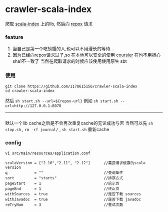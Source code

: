 # crawler-scala-index

爬取 [scala-index](https://index.scala-lang.org) 上的lib,
然后向 [repox](https://github.com/Centaur/repox) 请求

### feature 
 1. 当自己是第一个吃螃蟹的人,也可以不用漫长的等待...
 2. 因为已经向repox请求过了,so 在本地可以安全的使用 [coursier](https://github.com/alexarchambault/coursier)
在也不用担心sha1不一致了
当然在爬取请求的时候应该使用使用原生 sbt
 

### 使用
```
git clone https://github.com/1178615156/crawler-scala-index
cd crawler-scala-index
```
然后 `sh start.sh --url=${repox-url}` 例如 `sh start.sh --url=http://127.0.0.1:8078` 

---

###

默认一个lib cache之后是不会再次重复cache的无论成功与否
当然可以先 `sh stop.sh` , `rm -rf journal/` , `sh start.sh` 重新cache

### config 

`vi src/main/resources/application.conf` 

```
scalaVersion = ["2.10","2.11", "2.12"]      //需要请求缓存的scala version
q            = ""                           //查询条件
sort         = "starts"                     //排序方式
pageStart    = 1                            //启示页
pageEnd      = 1                            //终止页
withSources  = true                         //是否下载 sources
withJavadoc  = true                         //是否下载 javadoc
reTryNum     = 3                            //重试次数
```

